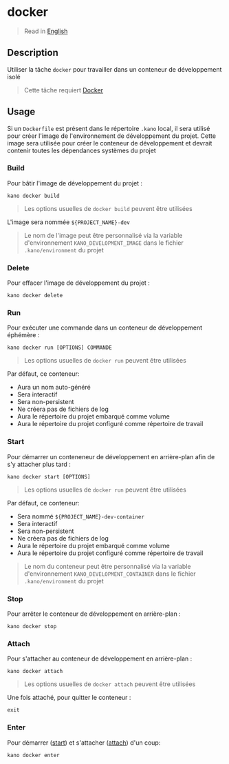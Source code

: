 # docker

> Read in [English](/docs/en/tasks/docker.md)

## Description

Utiliser la tâche `docker` pour travailler dans un conteneur de développement isolé

> Cette tâche requiert [Docker](https://github.com/docker)

## Usage

Si un `Dockerfile` est présent dans le répertoire `.kano` local, il sera utilisé pour créer
l'image de l'environnement de développement du projet. Cette image sera utilisée pour créer le
conteneur de développement et devrait contenir toutes les dépendances systèmes du projet

### Build

Pour bâtir l'image de développement du projet :

```shell
kano docker build
```

> Les options usuelles de `docker build` peuvent être utilisées

L'image sera nommée `${PROJECT_NAME}-dev`

> Le nom de l'image peut être personnalisé via la variable d'environnement
> `KANO_DEVELOPMENT_IMAGE` dans le fichier `.kano/environment` du projet

### Delete

Pour effacer l'image de développement du projet :

```shell
kano docker delete
```

### Run

Pour exécuter une commande dans un conteneur de développement éphémère :

```shell
kano docker run [OPTIONS] COMMANDE
```

> Les options usuelles de `docker run` peuvent être utilisées

Par défaut, ce conteneur:

- Aura un nom auto-généré
- Sera interactif
- Sera non-persistent
- Ne créera pas de fichiers de log
- Aura le répertoire du projet embarqué comme volume
- Aura le répertoire du projet configuré comme répertoire de travail

### Start

Pour démarrer un conteneneur de développement en arrière-plan afin de s'y attacher plus tard :

```shell
kano docker start [OPTIONS]
```

> Les options usuelles de `docker run` peuvent être utilisées

Par défaut, ce conteneur:

- Sera nommé `${PROJECT_NAME}-dev-container`
- Sera interactif
- Sera non-persistent
- Ne créera pas de fichiers de log
- Aura le répertoire du projet embarqué comme volume
- Aura le répertoire du projet configuré comme répertoire de travail

> Le nom du conteneur peut être personnalisé via la variable d'environnement
> `KANO_DEVELOPMENT_CONTAINER` dans le fichier `.kano/environment` du projet

### Stop

Pour arrêter le conteneur de développement en arrière-plan :

```shell
kano docker stop
```

### Attach

Pour s'attacher au conteneur de développement en arrière-plan :

```shell
kano docker attach
```

> Les options usuelles de `docker attach` peuvent être utilisées

Une fois attaché, pour quitter le conteneur :

```shell
exit
```

### Enter

Pour démarrer ([start](###start)) et s'attacher ([attach](###attach)) d'un coup:

```shell
kano docker enter
```
